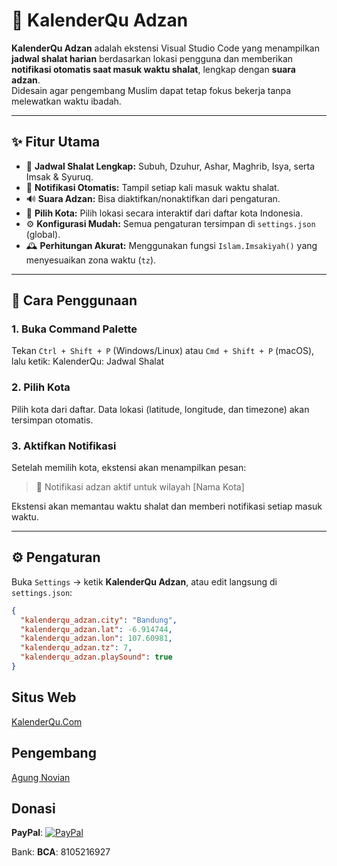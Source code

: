 # 🕌 KalenderQu Adzan

**KalenderQu Adzan** adalah ekstensi Visual Studio Code yang menampilkan **jadwal shalat harian** berdasarkan lokasi pengguna dan memberikan **notifikasi otomatis saat masuk waktu shalat**, lengkap dengan **suara adzan**.  
Didesain agar pengembang Muslim dapat tetap fokus bekerja tanpa melewatkan waktu ibadah.

---

## ✨ Fitur Utama

- 🕋 **Jadwal Shalat Lengkap:** Subuh, Dzuhur, Ashar, Maghrib, Isya, serta Imsak & Syuruq.  
- 🔔 **Notifikasi Otomatis:** Tampil setiap kali masuk waktu shalat.  
- 🔊 **Suara Adzan:** Bisa diaktifkan/nonaktifkan dari pengaturan.  
- 📍 **Pilih Kota:** Pilih lokasi secara interaktif dari daftar kota Indonesia.  
- ⚙️ **Konfigurasi Mudah:** Semua pengaturan tersimpan di `settings.json` (global).  
- 🕰️ **Perhitungan Akurat:** Menggunakan fungsi `Islam.Imsakiyah()` yang menyesuaikan zona waktu (`tz`).

---

## 🧭 Cara Penggunaan

### 1. Buka Command Palette
Tekan `Ctrl + Shift + P` (Windows/Linux) atau `Cmd + Shift + P` (macOS), lalu ketik:
KalenderQu: Jadwal Shalat

### 2. Pilih Kota
Pilih kota dari daftar. Data lokasi (latitude, longitude, dan timezone) akan tersimpan otomatis.

### 3. Aktifkan Notifikasi
Setelah memilih kota, ekstensi akan menampilkan pesan:

> 🕌 Notifikasi adzan aktif untuk wilayah [Nama Kota]

Ekstensi akan memantau waktu shalat dan memberi notifikasi setiap masuk waktu.

---

## ⚙️ Pengaturan

Buka `Settings` → ketik **KalenderQu Adzan**, atau edit langsung di `settings.json`:

```json
{
  "kalenderqu_adzan.city": "Bandung",
  "kalenderqu_adzan.lat": -6.914744,
  "kalenderqu_adzan.lon": 107.60981,
  "kalenderqu_adzan.tz": 7,
  "kalenderqu_adzan.playSound": true
}
```

## Situs Web
[KalenderQu.Com]([kalenderqu-url])

## Pengembang
[Agung Novian](mailto:pujanggabageur@gmail.com)


## Donasi
**PayPal**: [![PayPal](https://img.shields.io/badge/Donate-PayPal-green.svg)](https://paypal.me/novian)

Bank:
**BCA**: 8105216927

[kalenderqu-url]: https://kalenderqu.com
